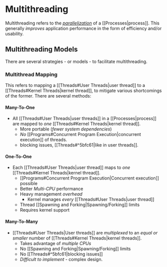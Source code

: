 # Multithreading

Multithreading refers to the *[parallelization](https://en.wikipedia.org/wiki/Parallel_computing)* of a [[Processes|process]]. This generally *improves* application performance in the form of efficiency and/or usability.

## Multithreading Models

There are several strategies - or models - to facilitate multithreading.

### Multithread Mapping

This refers to mapping a [[Threads#User Threads|user thread]] to a [[Threads#Kernel Threads|kernel thread]], to mitigate various shortcomings of the former. There are several methods:

#### Many-To-One

- All [[Threads#User Threads|user threads]] in a [[Processes|process]] are mapped to *one* [[Threads#Kernel Threads|kernel thread]].
	- More portable (*fewer system dependencies*)
	- *No* [[Programs#Concurrent Program Execution|concurrent execution]] of threads.
	- blocking issues, [[Threads#^5bfc61|like in user threads]].

#### One-To-One

- Each [[Threads#User Threads|user thread]] maps to *one* [[Threads#Kernel Threads|kernel thread]].
	- [[Programs#Concurrent Program Execution|Concurrent execution]] possible
	- Better *Multi-CPU* performance
	- Heavy management *overhead*
		- Kernel manages *every* [[Threads#User Threads|user thread]]
	- Thread [[Spawning and Forking|Spawning/Forking]] limits
	- Requires kernel support

#### Many-To-Many

- [[Threads#User Threads|User threads]] are *multiplexed* to an *equal or smaller* number of [[Threads#Kernel Threads|kernel threads]].
	- Takes advantage of *multiple CPUs*
	- No [[Spawning and Forking|Spawning/Forking]] limits
	- No [[Threads#^5bfc61|blocking issues]]
	- *Difficult to implement* - complex design. 
